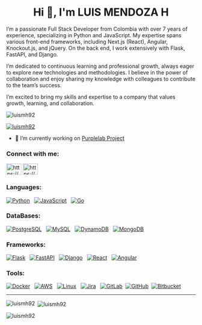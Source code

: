 <h1 align="center">Hi 👋, I'm LUIS MENDOZA H</h1>
<p>I’m a passionate Full Stack Developer from Colombia with over 7 years of experience, specializing in Python and JavaScript. My expertise spans various front-end frameworks, including Next.js (React), Angular, Knockout.js, and jQuery. On the back end, I work extensively with Flask, FastAPI, and Django.

I’m dedicated to continuous learning and professional growth, always eager to explore new technologies and methodologies. I believe in the power of collaboration and enjoy sharing my knowledge with colleagues to contribute to the team’s success.

I’m excited to bring my skills and expertise to a company that values growth, learning, and collaboration.</p>

<p align="left"> <img src="https://komarev.com/ghpvc/?username=luismh92&label=Profile%20views&color=0e75b6&style=flat" alt="luismh92" /> </p>

<p align="left"> <a href="https://github.com/ryo-ma/github-profile-trophy"><img src="https://github-profile-trophy.vercel.app/?username=luismh92" alt="luismh92" /></a> </p>

- 🔭 I’m currently working on [Purplelab Project](https://purplelab.com/)

<h3 align="left">Connect with me:</h3>
<p align="left">
<a href="https://www.linkedin.com/in/luis-alberto-mendoza-hernandez/" target="blank"><img align="center" src="https://raw.githubusercontent.com/rahuldkjain/github-profile-readme-generator/master/src/images/icons/Social/linked-in-alt.svg" alt="https://www.linkedin.com/in/luis-alberto-mendoza-hernandez/" height="30" width="40" /></a>
<a href="https://www.hackerrank.com/profile/luis_m1992" target="blank"><img align="center" src="https://raw.githubusercontent.com/rahuldkjain/github-profile-readme-generator/master/src/images/icons/Social/hackerrank.svg" alt="https://www.hackerrank.com/profile/luis_m1992" height="30" width="40" /></a>
</p>

<h3 align="left">Languages:</h3>
<p align="center" dir="auto">
  
  <a target="_blank" rel="noopener noreferrer nofollow" href="https://camo.githubusercontent.com/abbb7cb2491ccdaa3f7f05addceec07177b056958424c8cab3c2b12b74092fc6/68747470733a2f2f696d672e736869656c64732e696f2f62616467652f506879746f6e2d79656c6c6f773f7374796c653d666f722d7468652d6261646765266c6f676f3d707974686f6e266c6f676f436f6c6f723d7768697465"><img src="https://camo.githubusercontent.com/abbb7cb2491ccdaa3f7f05addceec07177b056958424c8cab3c2b12b74092fc6/68747470733a2f2f696d672e736869656c64732e696f2f62616467652f506879746f6e2d79656c6c6f773f7374796c653d666f722d7468652d6261646765266c6f676f3d707974686f6e266c6f676f436f6c6f723d7768697465" alt="Python" data-canonical-src="https://img.shields.io/badge/Phyton-yellow?style=for-the-badge&amp;logo=python&amp;logoColor=white" style="max-width: 100%;"></a>&nbsp;&nbsp;
  <a target="_blank" rel="noopener noreferrer nofollow" href="https://camo.githubusercontent.com/9bbd4c2b5f7cda139d91d34caa14392df56353ca55e19b58184610aa8b123854/68747470733a2f2f696d672e736869656c64732e696f2f62616467652f4a6176615363726970742d3332333333303f7374796c653d666f722d7468652d6261646765266c6f676f3d6a617661736372697074266c6f676f436f6c6f723d463744463145"><img src="https://camo.githubusercontent.com/9bbd4c2b5f7cda139d91d34caa14392df56353ca55e19b58184610aa8b123854/68747470733a2f2f696d672e736869656c64732e696f2f62616467652f4a6176615363726970742d3332333333303f7374796c653d666f722d7468652d6261646765266c6f676f3d6a617661736372697074266c6f676f436f6c6f723d463744463145" alt="JavaScript" data-canonical-src="https://img.shields.io/badge/JavaScript-323330?style=for-the-badge&amp;logo=javascript&amp;logoColor=F7DF1E" style="max-width: 100%;"></a>&nbsp;&nbsp;  <a target="_blank" rel="noopener noreferrer nofollow" href="https://shields.io/category/programming">
  <img src="https://img.shields.io/badge/Go-00ADD8?style=for-the-badge&logo=go&logoColor=white" alt="Go" style="max-width: 100%;"></a>&nbsp;&nbsp;


<h3 align="left">DataBases:</h3>
<a target="_blank" rel="noopener noreferrer nofollow" href="https://shields.io/category/databases">
  <img src="https://img.shields.io/badge/PostgreSQL-336791?style=for-the-badge&logo=postgresql&logoColor=white" alt="PostgreSQL" style="max-width: 100%;"></a>&nbsp;&nbsp;
<a target="_blank" rel="noopener noreferrer nofollow" href="https://camo.githubusercontent.com/4804cde16e9487428ea27793df49b0ada0166115301325bade5532ae7060ed04/68747470733a2f2f696d672e736869656c64732e696f2f62616467652f4d7953514c2d3030354338343f7374796c653d666f722d7468652d6261646765266c6f676f3d6d7973716c266c6f676f436f6c6f723d7768697465"><img src="https://camo.githubusercontent.com/4804cde16e9487428ea27793df49b0ada0166115301325bade5532ae7060ed04/68747470733a2f2f696d672e736869656c64732e696f2f62616467652f4d7953514c2d3030354338343f7374796c653d666f722d7468652d6261646765266c6f676f3d6d7973716c266c6f676f436f6c6f723d7768697465" alt="MySQL" data-canonical-src="https://img.shields.io/badge/MySQL-005C84?style=for-the-badge&amp;logo=mysql&amp;logoColor=white" style="max-width: 100%;"></a>&nbsp;&nbsp;
<a target="_blank" rel="noopener noreferrer nofollow" href="https://camo.githubusercontent.com/daa2123c59149f5da769290a7cfc5c2aae028edc3d906e64c293628cd0a012aa/68747470733a2f2f696d672e736869656c64732e696f2f62616467652f44796e616d6f44622d3030353243433f7374796c653d666f722d7468652d6261646765266c6f676f3d616d617a6f6e617773266c6f676f436f6c6f723d7768697465"><img src="https://camo.githubusercontent.com/daa2123c59149f5da769290a7cfc5c2aae028edc3d906e64c293628cd0a012aa/68747470733a2f2f696d672e736869656c64732e696f2f62616467652f44796e616d6f44622d3030353243433f7374796c653d666f722d7468652d6261646765266c6f676f3d616d617a6f6e617773266c6f676f436f6c6f723d7768697465" alt="DynamoDB" data-canonical-src="https://img.shields.io/badge/DynamoDb-0052CC?style=for-the-badge&amp;logo=amazonaws&amp;logoColor=white" style="max-width: 100%;"></a>&nbsp;&nbsp;
<a target="_blank" rel="noopener noreferrer nofollow" href="https://camo.githubusercontent.com/ac191d745e6627adb722b07f45891c529df392fd4b0cee8ed195a10070e7a936/68747470733a2f2f696d672e736869656c64732e696f2f62616467652f4d6f6e676f44622d6461726b677265656e3f7374796c653d666f722d7468652d6261646765266c6f676f3d6d6f6e676f6462266c6f676f436f6c6f723d7768697465"><img src="https://camo.githubusercontent.com/ac191d745e6627adb722b07f45891c529df392fd4b0cee8ed195a10070e7a936/68747470733a2f2f696d672e736869656c64732e696f2f62616467652f4d6f6e676f44622d6461726b677265656e3f7374796c653d666f722d7468652d6261646765266c6f676f3d6d6f6e676f6462266c6f676f436f6c6f723d7768697465" alt="MongoDB" data-canonical-src="https://img.shields.io/badge/MongoDb-darkgreen?style=for-the-badge&amp;logo=mongodb&amp;logoColor=white" style="max-width: 100%;"></a>&nbsp;&nbsp;
  
  
<h3 align="left">Frameworks:</h3>
<a target="_blank" rel="noopener noreferrer nofollow" href="https://shields.io/category/frameworks">
  <img src="https://img.shields.io/badge/Flask-000000?style=for-the-badge&logo=flask&logoColor=white" alt="Flask" style="max-width: 100%;"></a>&nbsp;&nbsp;
<a target="_blank" rel="noopener noreferrer nofollow" href="https://shields.io/category/frameworks">
  <img src="https://img.shields.io/badge/FastAPI-005571?style=for-the-badge&logo=fastapi&logoColor=white" alt="FastAPI" style="max-width: 100%;"></a>&nbsp;&nbsp;
<a target="_blank" rel="noopener noreferrer nofollow" href="https://shields.io/category/frameworks">
  <img src="https://img.shields.io/badge/Django-092E20?style=for-the-badge&logo=django&logoColor=white" alt="Django" style="max-width: 100%;"></a>&nbsp;&nbsp;
<a target="_blank" rel="noopener noreferrer nofollow" href="https://camo.githubusercontent.com/2658e853305bb329f73e8afb83e4661899bd9e69e411f5a85614293ba5c12b0f/68747470733a2f2f696d672e736869656c64732e696f2f62616467652f52656163742d3030374143433f7374796c653d666f722d7468652d6261646765266c6f676f3d7265616374266c6f676f436f6c6f723d7768697465"><img src="https://camo.githubusercontent.com/2658e853305bb329f73e8afb83e4661899bd9e69e411f5a85614293ba5c12b0f/68747470733a2f2f696d672e736869656c64732e696f2f62616467652f52656163742d3030374143433f7374796c653d666f722d7468652d6261646765266c6f676f3d7265616374266c6f676f436f6c6f723d7768697465" alt="React" data-canonical-src="https://img.shields.io/badge/React-007ACC?style=for-the-badge&amp;logo=react&amp;logoColor=white" style="max-width: 100%;"></a>&nbsp;&nbsp;
<a target="_blank" rel="noopener noreferrer nofollow" href="https://shields.io/category/frameworks">
  <img src="https://img.shields.io/badge/Angular-DD0031?style=for-the-badge&logo=angular&logoColor=white" alt="Angular" style="max-width: 100%;"></a>&nbsp;&nbsp;

<h3 align="left">Tools:</h3>
  <a target="_blank" rel="noopener noreferrer nofollow" href="https://camo.githubusercontent.com/ab945c282029462b8f24ba4a97ee20f2b70e13a2d3720ab2babc73bbc492049f/68747470733a2f2f696d672e736869656c64732e696f2f62616467652f446f636b65722d3243413545303f7374796c653d666f722d7468652d6261646765266c6f676f3d646f636b6572266c6f676f436f6c6f723d7768697465"><img src="https://camo.githubusercontent.com/ab945c282029462b8f24ba4a97ee20f2b70e13a2d3720ab2babc73bbc492049f/68747470733a2f2f696d672e736869656c64732e696f2f62616467652f446f636b65722d3243413545303f7374796c653d666f722d7468652d6261646765266c6f676f3d646f636b6572266c6f676f436f6c6f723d7768697465" alt="Docker" data-canonical-src="https://img.shields.io/badge/Docker-2CA5E0?style=for-the-badge&amp;logo=docker&amp;logoColor=white" style="max-width: 100%;"></a>&nbsp;&nbsp;
<a target="_blank" rel="noopener noreferrer nofollow" href="https://camo.githubusercontent.com/49e67c5991480c6fd3fb909c138b2e4b7e72608b863de455559120090f7907f4/68747470733a2f2f696d672e736869656c64732e696f2f62616467652f416d617a6f6e5f4157532d4646393930303f7374796c653d666f722d7468652d6261646765266c6f676f3d616d617a6f6e617773266c6f676f436f6c6f723d7768697465"><img src="https://camo.githubusercontent.com/49e67c5991480c6fd3fb909c138b2e4b7e72608b863de455559120090f7907f4/68747470733a2f2f696d672e736869656c64732e696f2f62616467652f416d617a6f6e5f4157532d4646393930303f7374796c653d666f722d7468652d6261646765266c6f676f3d616d617a6f6e617773266c6f676f436f6c6f723d7768697465" alt="AWS" data-canonical-src="https://img.shields.io/badge/Amazon_AWS-FF9900?style=for-the-badge&amp;logo=amazonaws&amp;logoColor=white" style="max-width: 100%;"></a>&nbsp;&nbsp;
<a target="_blank" rel="noopener noreferrer nofollow" href="https://camo.githubusercontent.com/6169cd81e1c94723dc51e798f46237c7f6fe6cf48a7709a5846f93884e9b9b0c/68747470733a2f2f696d672e736869656c64732e696f2f62616467652f4c696e75782d4646444133333f7374796c653d666f722d7468652d6261646765266c6f676f3d6c696e7578266c6f676f436f6c6f723d626c61636b"><img src="https://camo.githubusercontent.com/6169cd81e1c94723dc51e798f46237c7f6fe6cf48a7709a5846f93884e9b9b0c/68747470733a2f2f696d672e736869656c64732e696f2f62616467652f4c696e75782d4646444133333f7374796c653d666f722d7468652d6261646765266c6f676f3d6c696e7578266c6f676f436f6c6f723d626c61636b" alt="Linux" data-canonical-src="https://img.shields.io/badge/Linux-FFDA33?style=for-the-badge&amp;logo=linux&amp;logoColor=black" style="max-width: 100%;"></a>&nbsp;&nbsp;
<a target="_blank" rel="noopener noreferrer nofollow" href="https://camo.githubusercontent.com/ad9e6a6136a57e1da04e20cfb5bff82fd2a4a824a92fbaf8318bc060bebb2a78/68747470733a2f2f696d672e736869656c64732e696f2f62616467652f4a6972612d3030353243433f7374796c653d666f722d7468652d6261646765266c6f676f3d4a697261266c6f676f436f6c6f723d7768697465"><img src="https://camo.githubusercontent.com/ad9e6a6136a57e1da04e20cfb5bff82fd2a4a824a92fbaf8318bc060bebb2a78/68747470733a2f2f696d672e736869656c64732e696f2f62616467652f4a6972612d3030353243433f7374796c653d666f722d7468652d6261646765266c6f676f3d4a697261266c6f676f436f6c6f723d7768697465" alt="Jira" data-canonical-src="https://img.shields.io/badge/Jira-0052CC?style=for-the-badge&amp;logo=Jira&amp;logoColor=white" style="max-width: 100%;"></a>&nbsp;&nbsp;
<a target="_blank" rel="noopener noreferrer nofollow" href="https://camo.githubusercontent.com/6427b03f2db3b0b09607acdd2aafd148dc68c6a607c73aa0bb9515e27267f8dd/68747470733a2f2f696d672e736869656c64732e696f2f62616467652f4769744c61622d3333304636333f7374796c653d666f722d7468652d6261646765266c6f676f3d6769746c6162266c6f676f436f6c6f723d7768697465"><img src="https://camo.githubusercontent.com/6427b03f2db3b0b09607acdd2aafd148dc68c6a607c73aa0bb9515e27267f8dd/68747470733a2f2f696d672e736869656c64732e696f2f62616467652f4769744c61622d3333304636333f7374796c653d666f722d7468652d6261646765266c6f676f3d6769746c6162266c6f676f436f6c6f723d7768697465" alt="GitLab" data-canonical-src="https://img.shields.io/badge/GitLab-330F63?style=for-the-badge&amp;logo=gitlab&amp;logoColor=white" style="max-width: 100%;"></a>&nbsp;&nbsp;<a target="_blank" rel="noopener noreferrer nofollow" href="https://camo.githubusercontent.com/f9662fc37f2df31a4a96b833ad28e3c72308d26d2a53c49c350bc6c4eee0b46f/68747470733a2f2f696d672e736869656c64732e696f2f62616467652f6769746875622532302d2532333030302e7376673f267374796c653d666f722d7468652d6261646765266c6f676f3d676974687562266c6f676f436f6c6f723d7768697465"><img src="https://camo.githubusercontent.com/f9662fc37f2df31a4a96b833ad28e3c72308d26d2a53c49c350bc6c4eee0b46f/68747470733a2f2f696d672e736869656c64732e696f2f62616467652f6769746875622532302d2532333030302e7376673f267374796c653d666f722d7468652d6261646765266c6f676f3d676974687562266c6f676f436f6c6f723d7768697465" alt="GitHub" data-canonical-src="https://img.shields.io/badge/github%20-%23000.svg?&amp;style=for-the-badge&amp;logo=github&amp;logoColor=white" style="max-width: 100%;"></a>&nbsp;&nbsp;<a target="_blank" rel="noopener noreferrer nofollow" href="https://shields.io/category/version_control"><img src="https://img.shields.io/badge/Bitbucket-0052CC?style=for-the-badge&logo=bitbucket&logoColor=white" alt="Bitbucket" style="max-width: 100%;"></a>&nbsp;&nbsp;


<hr>

<p><img align="left" src="https://github-readme-stats.vercel.app/api/top-langs?username=luismh92&show_icons=true&locale=en&layout=compact" alt="luismh92" /></p>

<p>&nbsp;<img align="center" src="https://github-readme-stats.vercel.app/api?username=luismh92&show_icons=true&locale=en" alt="luismh92" /></p>

<p><img align="center" src="https://github-readme-streak-stats.herokuapp.com/?user=luismh92&" alt="luismh92" /></p>


